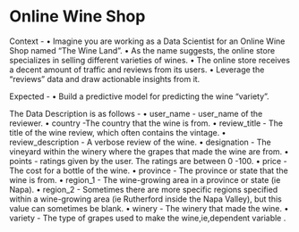 # Online Wine Shop

Context -
•	Imagine you are working as a Data Scientist for an Online Wine Shop named “The Wine Land”.
•	As the name suggests, the online store specializes in selling different varieties of wines.
•	The online store receives a decent amount of traffic and reviews from its users.
•	Leverage the “reviews” data and draw actionable insights from it.

Expected -
•	Build a predictive model for predicting the wine “variety”. 

The Data Description is as follows - 
•	user_name - user_name of the reviewer.
•	country -The country that the wine is from.
•	review_title - The title of the wine review, which often contains the vintage.
•	review_description - A verbose review of the wine.
•	designation - The vineyard within the winery where the grapes that made the wine are from.
•	points - ratings given by the user. The ratings are between 0 -100.
•	price - The cost for a bottle of the wine.
•	province - The province or state that the wine is from.
•	region_1 - The wine-growing area in a province or state (ie Napa).
•	region_2 - Sometimes there are more specific regions specified within a wine-growing area (ie Rutherford inside the Napa Valley), but                  this value can sometimes be blank.
•	winery - The winery that made the wine.
•	variety - The type of grapes used to make the wine,ie,dependent variable .

